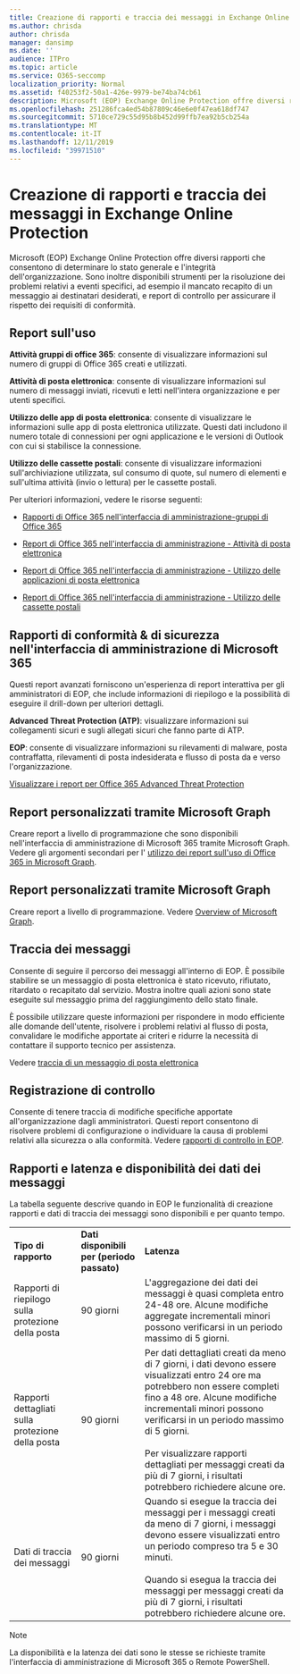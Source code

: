 ```yaml
---
title: Creazione di rapporti e traccia dei messaggi in Exchange Online Protection
ms.author: chrisda
author: chrisda
manager: dansimp
ms.date: ''
audience: ITPro
ms.topic: article
ms.service: O365-seccomp
localization_priority: Normal
ms.assetid: f40253f2-50a1-426e-9979-be74ba74cb61
description: Microsoft (EOP) Exchange Online Protection offre diversi rapporti che consentono di determinare lo stato generale e l'integrità dell'organizzazione. Sono inoltre disponibili strumenti per la risoluzione dei problemi relativi a eventi specifici, ad esempio il mancato recapito di un messaggio ai destinatari desiderati, e report di controllo per assicurare il rispetto dei requisiti di conformità. Nella tabella seguente vengono descritti i report e gli strumenti per la risoluzione dei problemi disponibili per gli amministratori di EOP.
ms.openlocfilehash: 251286fca4ed54b87809c46e6e0f47ea618df747
ms.sourcegitcommit: 5710ce729c55d95b8b452d99ffb7ea92b5cb254a
ms.translationtype: MT
ms.contentlocale: it-IT
ms.lasthandoff: 12/11/2019
ms.locfileid: "39971510"
---
```

# <a name="reporting-and-message-trace-in-exchange-online-protection"></a>Creazione di rapporti e traccia dei messaggi in Exchange Online Protection

Microsoft (EOP) Exchange Online Protection offre diversi rapporti che consentono di determinare lo stato generale e l'integrità dell'organizzazione. Sono inoltre disponibili strumenti per la risoluzione dei problemi relativi a eventi specifici, ad esempio il mancato recapito di un messaggio ai destinatari desiderati, e report di controllo per assicurare il rispetto dei requisiti di conformità.

## <a name="usage-reports"></a>Report sull'uso

**Attività gruppi di office 365**: consente di visualizzare informazioni sul numero di gruppi di Office 365 creati e utilizzati.

**Attività di posta elettronica**: consente di visualizzare informazioni sul numero di messaggi inviati, ricevuti e letti nell'intera organizzazione e per utenti specifici.

**Utilizzo delle app di posta elettronica**: consente di visualizzare le informazioni sulle app di posta elettronica utilizzate. Questi dati includono il numero totale di connessioni per ogni applicazione e le versioni di Outlook con cui si stabilisce la connessione.

**Utilizzo delle cassette postali**: consente di visualizzare informazioni sull'archiviazione utilizzata, sul consumo di quote, sul numero di elementi e sull'ultima attività (invio o lettura) per le cassette postali.

Per ulteriori informazioni, vedere le risorse seguenti:

- [Rapporti di Office 365 nell'interfaccia di amministrazione-gruppi di Office 365](https://docs.microsoft.com/office365/admin/activity-reports/office-365-groups)

- [Report di Office 365 nell'interfaccia di amministrazione - Attività di posta elettronica](https://docs.microsoft.com/office365/admin/activity-reports/email-activity)

- [Report di Office 365 nell'interfaccia di amministrazione - Utilizzo delle applicazioni di posta elettronica](https://docs.microsoft.com/office365/admin/activity-reports/email-apps-usage)

- [Report di Office 365 nell'interfaccia di amministrazione - Utilizzo delle cassette postali](https://docs.microsoft.com/office365/admin/activity-reports/mailbox-usage)

## <a name="security--compliance-reports-in-the-microsoft-365-admin-center"></a>Rapporti di conformità & di sicurezza nell'interfaccia di amministrazione di Microsoft 365

Questi report avanzati forniscono un'esperienza di report interattiva per gli amministratori di EOP, che include informazioni di riepilogo e la possibilità di eseguire il drill-down per ulteriori dettagli.

**Advanced Threat Protection (ATP)**: visualizzare informazioni sui collegamenti sicuri e sugli allegati sicuri che fanno parte di ATP.

**EOP**: consente di visualizzare informazioni su rilevamenti di malware, posta contraffatta, rilevamenti di posta indesiderata e flusso di posta da e verso l'organizzazione.

[Visualizzare i report per Office 365 Advanced Threat Protection](view-reports-for-atp.md)

## <a name="custom-reports-using-microsoft-graph"></a>Report personalizzati tramite Microsoft Graph

Creare report a livello di programmazione che sono disponibili nell'interfaccia di amministrazione di Microsoft 365 tramite Microsoft Graph. Vedere gli argomenti secondari per l' [utilizzo dei report sull'uso di Office 365 in Microsoft Graph](https://docs.microsoft.com/graph/api/resources/report).

## <a name="custom-reports-using-microsoft-graph"></a>Report personalizzati tramite Microsoft Graph

Creare report a livello di programmazione. Vedere [Overview of Microsoft Graph](https://docs.microsoft.com/graph/overview).

## <a name="message-trace"></a>Traccia dei messaggi

Consente di seguire il percorso dei messaggi all'interno di EOP. È possibile stabilire se un messaggio di posta elettronica è stato ricevuto, rifiutato, ritardato o recapitato dal servizio. Mostra inoltre quali azioni sono state eseguite sul messaggio prima del raggiungimento dello stato finale.

È possibile utilizzare queste informazioni per rispondere in modo efficiente alle domande dell'utente, risolvere i problemi relativi al flusso di posta, convalidare le modifiche apportate ai criteri e ridurre la necessità di contattare il supporto tecnico per assistenza.

Vedere [traccia di un messaggio di posta elettronica](https://docs.microsoft.com/exchange/monitoring/trace-an-email-message/trace-an-email-message)

## <a name="audit-logging"></a>Registrazione di controllo

Consente di tenere traccia di modifiche specifiche apportate all'organizzazione dagli amministratori. Questi report consentono di risolvere problemi di configurazione o individuare la causa di problemi relativi alla sicurezza o alla conformità. Vedere [rapporti di controllo in EOP](auditing-reports-in-eop.md).

## <a name="reporting-and-message-trace-data-availability-and-latency"></a>Rapporti e latenza e disponibilità dei dati dei messaggi

La tabella seguente descrive quando in EOP le funzionalità di creazione rapporti e dati di traccia dei messaggi sono disponibili e per quanto tempo.

||||
|:-----|:-----|:-----|
|**Tipo di rapporto**|**Dati disponibili per (periodo passato)**|**Latenza**|
|Rapporti di riepilogo sulla protezione della posta|90 giorni|L'aggregazione dei dati dei messaggi è quasi completa entro 24-48 ore. Alcune modifiche aggregate incrementali minori possono verificarsi in un periodo massimo di 5 giorni.|
|Rapporti dettagliati sulla protezione della posta|90 giorni|Per dati dettagliati creati da meno di 7 giorni, i dati devono essere visualizzati entro 24 ore ma potrebbero non essere completi fino a 48 ore. Alcune modifiche incrementali minori possono verificarsi in un periodo massimo di 5 giorni. <br/><br/> Per visualizzare rapporti dettagliati per messaggi creati da più di 7 giorni, i risultati potrebbero richiedere alcune ore.|
|Dati di traccia dei messaggi|90 giorni|Quando si esegue la traccia dei messaggi per i messaggi creati da meno di 7 giorni, i messaggi devono essere visualizzati entro un periodo compreso tra 5 e 30 minuti.<br/><br/> Quando si esegua la traccia dei messaggi per messaggi creati da più di 7 giorni, i risultati potrebbero richiedere alcune ore.|

> [!NOTE]
> La disponibilità e la latenza dei dati sono le stesse se richieste tramite l'interfaccia di amministrazione di Microsoft 365 o Remote PowerShell.
